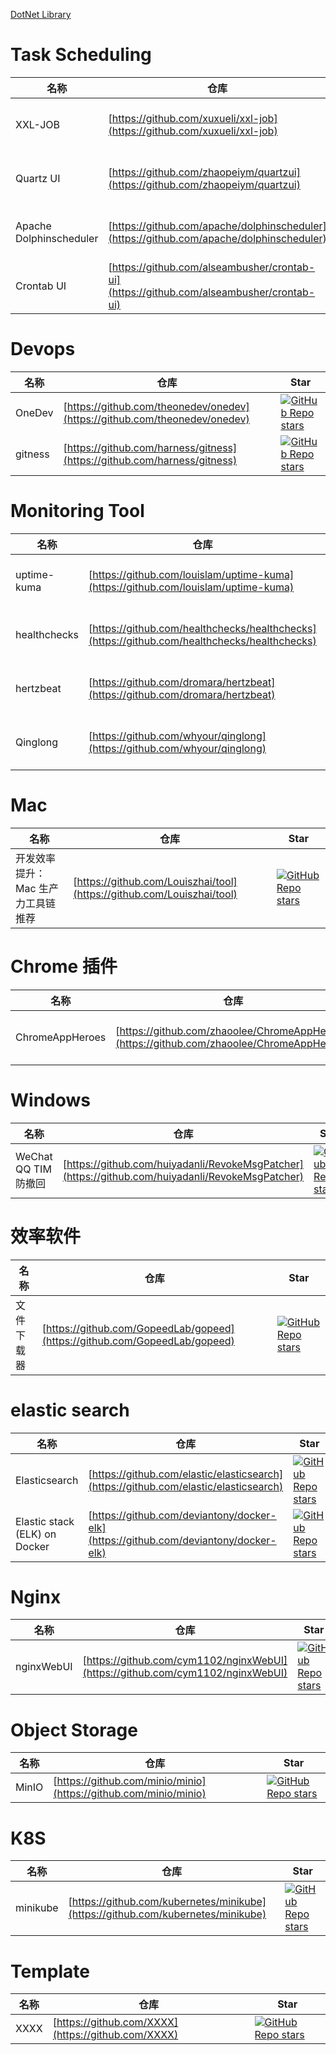 [DotNet Library](./README.md)

# Task Scheduling
名称| 仓库 | Star
-|-|-|
XXL-JOB|[https://github.com/xuxueli/xxl-job](https://github.com/xuxueli/xxl-job)|[![GitHub Repo stars](https://img.shields.io/github/stars/xuxueli/xxl-job?style=for-the-badge)](https://github.com/xuxueli/xxl-job/stargazers)
Quartz UI|[https://github.com/zhaopeiym/quartzui](https://github.com/zhaopeiym/quartzui)|[![GitHub Repo stars](https://img.shields.io/github/stars/zhaopeiym/quartzui?style=for-the-badge)](https://github.com/zhaopeiym/quartzui/stargazers)
Apache Dolphinscheduler|[https://github.com/apache/dolphinscheduler](https://github.com/apache/dolphinscheduler)|[![GitHub Repo stars](https://img.shields.io/github/stars/apache/dolphinscheduler?style=for-the-badge)](https://github.com/apache/dolphinscheduler/stargazers)
Crontab UI|[https://github.com/alseambusher/crontab-ui](https://github.com/alseambusher/crontab-ui)|[![GitHub Repo stars](https://img.shields.io/github/stars/alseambusher/crontab-ui?style=for-the-badge)](https://github.com/alseambusher/crontab-ui/stargazers)


# Devops
名称| 仓库 | Star
-|-|-|
OneDev|[https://github.com/theonedev/onedev](https://github.com/theonedev/onedev)|[![GitHub Repo stars](https://img.shields.io/github/stars/theonedev/onedev?style=for-the-badge)](https://github.com/theonedev/onedev/stargazers)
gitness|[https://github.com/harness/gitness](https://github.com/harness/gitness)|[![GitHub Repo stars](https://img.shields.io/github/stars/harness/gitness?style=for-the-badge)](https://github.com/harness/gitness/stargazers)


# Monitoring Tool
名称| 仓库 | Star
-|-|-|
uptime-kuma|[https://github.com/louislam/uptime-kuma](https://github.com/louislam/uptime-kuma)|[![GitHub Repo stars](https://img.shields.io/github/stars/louislam/uptime-kuma?style=for-the-badge)](https://github.com/louislam/uptime-kuma/stargazers)
healthchecks|[https://github.com/healthchecks/healthchecks](https://github.com/healthchecks/healthchecks)|[![GitHub Repo stars](https://img.shields.io/github/stars/healthchecks/healthchecks?style=for-the-badge)](https://github.com/healthchecks/healthchecks/stargazers)
hertzbeat|[https://github.com/dromara/hertzbeat](https://github.com/dromara/hertzbeat)|[![GitHub Repo stars](https://img.shields.io/github/stars/dromara/hertzbeat?style=for-the-badge)](https://github.com/dromara/hertzbeat/stargazers)
Qinglong|[https://github.com/whyour/qinglong](https://github.com/whyour/qinglong)|[![GitHub Repo stars](https://img.shields.io/github/stars/whyour/qinglong?style=for-the-badge)](https://github.com/whyour/qinglong/stargazers)


# Mac
名称| 仓库 | Star
-|-|-|
开发效率提升：Mac 生产力工具链推荐|[https://github.com/Louiszhai/tool](https://github.com/Louiszhai/tool)|[![GitHub Repo stars](https://img.shields.io/github/stars/Louiszhai/tool?style=for-the-badge)](https://github.com/Louiszhai/tool/stargazers)

# Chrome 插件
名称| 仓库 | Star
-|-|-|
ChromeAppHeroes|[https://github.com/zhaoolee/ChromeAppHeroes](https://github.com/zhaoolee/ChromeAppHeroes)|[![GitHub Repo stars](https://img.shields.io/github/stars/zhaoolee/ChromeAppHeroes?style=for-the-badge)](https://github.com/zhaoolee/ChromeAppHeroes/stargazers)

# Windows
名称| 仓库 | Star
-|-|-|
WeChat QQ TIM 防撤回|[https://github.com/huiyadanli/RevokeMsgPatcher](https://github.com/huiyadanli/RevokeMsgPatcher)|[![GitHub Repo stars](https://img.shields.io/github/stars/huiyadanli/RevokeMsgPatcher?style=for-the-badge)](https://github.com/huiyadanli/RevokeMsgPatcher/stargazers)

# 效率软件
名称| 仓库 | Star
-|-|-|
文件下载器|[https://github.com/GopeedLab/gopeed](https://github.com/GopeedLab/gopeed)|[![GitHub Repo stars](https://img.shields.io/github/stars/GopeedLab/gopeed?style=for-the-badge)](https://github.com/GopeedLab/gopeed/stargazers)


# elastic search
名称| 仓库 | Star
-|-|-|
Elasticsearch|[https://github.com/elastic/elasticsearch](https://github.com/elastic/elasticsearch)|[![GitHub Repo stars](https://img.shields.io/github/stars/elastic/elasticsearch?style=for-the-badge)](https://github.com/elastic/elasticsearch/stargazers)
Elastic stack (ELK) on Docker|[https://github.com/deviantony/docker-elk](https://github.com/deviantony/docker-elk)|[![GitHub Repo stars](https://img.shields.io/github/stars/deviantony/docker-elk?style=for-the-badge)](https://github.com/deviantony/docker-elk/stargazers)

# Nginx
名称| 仓库 | Star
-|-|-|
nginxWebUI|[https://github.com/cym1102/nginxWebUI](https://github.com/cym1102/nginxWebUI)|[![GitHub Repo stars](https://img.shields.io/github/stars/cym1102/nginxWebUI?style=for-the-badge)](https://github.com/cym1102/nginxWebUI/stargazers)


# Object Storage
名称| 仓库 | Star
-|-|-|
MinIO|[https://github.com/minio/minio](https://github.com/minio/minio)|[![GitHub Repo stars](https://img.shields.io/github/stars/minio/minio?style=for-the-badge)](https://github.com/minio/minio/stargazers)


# K8S
名称| 仓库 | Star
-|-|-|
minikube|[https://github.com/kubernetes/minikube](https://github.com/kubernetes/minikube)|[![GitHub Repo stars](https://img.shields.io/github/stars/kubernetes/minikube?style=for-the-badge)](https://github.com/kubernetes/minikube/stargazers)

# Template
名称| 仓库 | Star
-|-|-|
XXXX|[https://github.com/XXXX](https://github.com/XXXX)|[![GitHub Repo stars](https://img.shields.io/github/stars/XXXX?style=for-the-badge)](https://github.com/XXXX/stargazers)
